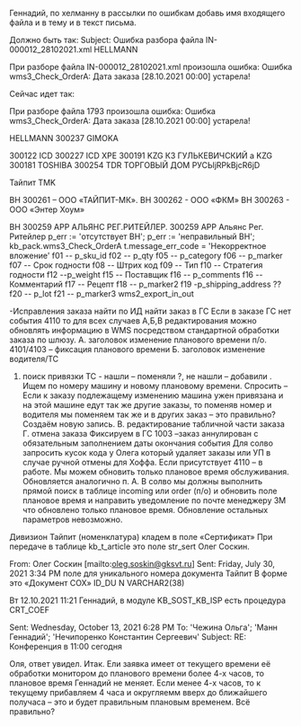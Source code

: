 Геннадий, по хелманну в рассылки по ошибкам добавь имя входящего файла и в тему и в текст письма.

Должно быть так:
Subject: Ошибка разбора файла IN-000012_28102021.xml  HELLMANN

При разборе файла IN-000012_28102021.xml произошла ошибка: Ошибка wms3_Check_OrderA: Дата заказа [28.10.2021 00:00] устарела!

Сейчас идет так:

При разборе файла 1793 произошла ошибка: Ошибка wms3_Check_OrderA: Дата заказа [28.10.2021 00:00] устарела!

HELLMANN 300237 GIMOKA

300122 ICD
300227 ICD XPE
300191 KZG КЗ ГУЛЬКЕВИЧСКИЙ а KZG
300181 TOSHIBA
300254 TDR ТОРГОВЫЙ ДОМ РУСЬljRPkBjcR6jD

Тайпит TMK

ВН 300261 – ООО «ТАЙПИТ-МК».
ВН 300262 - ООО «ФКМ»
ВН 300263 - ООО «Энтер Хоум»

ВН 300259 АРР АЛЬЯНС РЕГ.РИТЕЙЛЕР.
300259 АРР Альянс Рег. Ритейлер
p_err := 'отсутствует ВН';
p_err := 'неправильный ВН';
kb_pack.wms3_Check_OrderA
t.message_err_code = 'Некорректное вложение'
f01 -- p_sku_id
f02 -- p_qty
f05 -- p_category
f06 -- p_marker
f07 -- Срок годности
f08      -- Штрих код
f09 -- Тип
f10 -- Стратегия годности
f12 --p_weight
f15 -- Поставщик
f16 -- p_comments f16 -- Комментарий
f17 -- Рецепт
f18 -- p_marker2
f19 -p_shipping_address ??
f20 -- p_lot
f21 -- p_marker3
wms2_export_in_out

-Исправления заказа
найти по ИД найти заказ в ГС
Если в заказе ГС нет события 4110 то для всех случаев А,Б,В редактирования можно обновлять информацию в WMS посредством стандартной обработки заказа по шлюзу.
А. заголовок изменение планового времени п/о. 4101/4103 – фиксация планового времени
Б. заголовок изменение водителя/ТС

1. поиск привязки  ТС - нашли – поменяли ?, не нашли – добавили . Ищем по номеру машину и новому плановому времени. Спросить – Если к заказу подлежащему изменению машина ужен привязана и на этой машине едут так же другие заказы,  то поменяв номер и водителя мы поменяем так же и в других заказ – это правильно? Создаём новую запись.
В. редактирование табличной части заказа
 Г. отмена заказа
Фиксируем в ГС 1003 –заказ аннулирован с обязательным заполнением даты окончания события
Для солво запросить кусок кода у Олега который удаляет заказы или УП в случае ручной отмены для Хоффа.
Если присутствует 4110 – в работе. Мы можем обновить только плановое время обслуживания.
Обновляется аналогично п. А.  В солво мы должны выполнить прямой поиск в таблице incoming или order (п/о) и обновить поле плановое время и направить уведомление по почте менеджеру ЗМ что обновлено только плановое время. Обновление остальных параметров невозможно.

Дивизион Тайпит (номенклатура) кладем в поле «Сертификат»
 При передаче в таблице  kb_t_article это поле str_sert
Олег Соскин.

From: Олег Соскин [mailto:oleg.soskin@gksvt.ru]
Sent: Friday, July 30, 2021 3:34 PM
поле для уникального номера документа Тайпит
В форме это «Документ СОХ»
ID_DU  N            VARCHAR2(38)

Вт 12.10.2021 11:21
Геннадий, в модуле KB_SOST_KB_ISP есть процедура CRT_COEF

Sent: Wednesday, October 13, 2021 6:28 PM
To: 'Чежина Ольга'; 'Манн Геннадий'; 'Нечипоренко Константин Сергеевич'
Subject: RE: Конференция в 11:00 сегодня

Оля, ответ увидел.
Итак. Ели заявка имеет от текущего времени её обработки монитором до планового времени более 4-х часов, то плановое время Геннадий не меняет.
Если менее 4-х часов, то к текущему прибавляем 4 часа и округляемм вверх до ближайшего получаса – это и будет правильным плановым временем.
Всё правильно?
